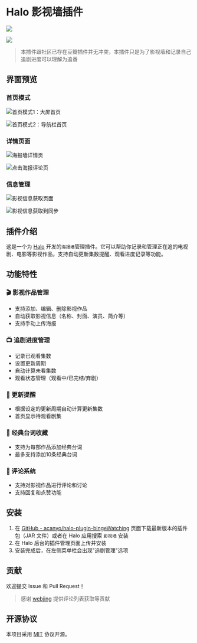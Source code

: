 # Halo 影视墙插件

[![](https://img.shields.io/badge/使用文档-blue.svg)](https://www.yuque.com/handsome125/halo-plugins/bxla0cz3i2igtmao?singleDoc) 

[![](https://img.shields.io/badge/演示站点-green.svg)](https://www.lik.cc/movies)

> 本插件跟社区已存在豆瓣插件并无冲突，本插件只是为了影视墙和记录自己追剧进度可以理解为追番

## 界面预览

### 首页模式
![首页模式1：大屏首页](https://www.lik.cc/upload/%E5%A4%A7%E5%B1%8F%E9%A6%96%E9%A1%B5.webp)

![首页模式2：导航栏首页](https://www.lik.cc/upload/%E9%A1%B6%E9%83%A8%E6%A0%8F%E9%A6%96%E9%A1%B5.webp)

### 详情页面
![海报墙详情页](https://www.lik.cc/upload/%E8%AF%A6%E6%83%85%E9%A1%B5.webp)

![点击海报评论页](https://www.lik.cc/upload/%E8%AF%84%E8%AE%BA%E9%A1%B5.webp)

### 信息管理
![影视信息获取页面](https://www.lik.cc/upload/%E5%90%8E%E5%8F%B0%E5%BD%B1%E8%A7%86%E4%BF%A1%E6%81%AF%E8%8E%B7%E5%8F%96.webp)

![影视信息获取到同步](https://www.lik.cc/upload/%E8%8E%B7%E5%8F%96%E5%88%B0%E5%BD%B1%E8%A7%86%E4%BF%A1%E6%81%AF.webp)

## 插件介绍

这是一个为 [Halo](https://github.com/halo-dev/halo) 开发的`海报墙`管理插件。它可以帮助你记录和管理正在追的电视剧、电影等影视作品，支持自动更新集数提醒、观看进度记录等功能。

## 功能特性

### 🎬 影视作品管理
- 支持添加、编辑、删除影视作品
- 自动获取影视信息（名称、封面、演员、简介等）
- 支持手动上传海报

### 📺 追剧进度管理
- 记录已观看集数
- 设置更新周期
- 自动计算未看集数
- 观看状态管理（观看中/已完结/弃剧）

### 🔔 更新提醒
- 根据设定的更新周期自动计算更新集数
- 首页显示待观看剧集

### 💭 经典台词收藏
- 支持为每部作品添加经典台词
- 最多支持添加10条经典台词

### 💬 评论系统
- 支持对影视作品进行评论和讨论
- 支持回复和点赞功能

## 安装

1. 在 [GitHub - acanyo/halo-plugin-bingeWatching](https://github.com/acanyo/halo-plugin-bingeWatching) 页面下载最新版本的插件包（JAR 文件）或者在 Halo 应用搜索 `影视墙` 安装
2. 在 Halo 后台的插件管理页面上传并安装
3. 安装完成后，在左侧菜单栏会出现"追剧管理"选项

## 贡献

欢迎提交 Issue 和 Pull Request！

> 感谢 [webjing](https://www.webjing.cn) 提供评论列表获取等贡献

## 开源协议

本项目采用 [MIT](LICENSE) 协议开源。

